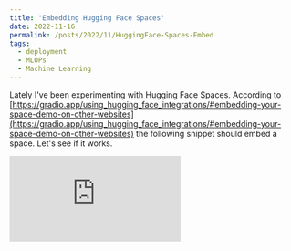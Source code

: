```yaml
---
title: 'Embedding Hugging Face Spaces'
date: 2022-11-16
permalink: /posts/2022/11/HuggingFace-Spaces-Embed
tags:
  - deployment 
  - MLOPs
  - Machine Learning
---
```


Lately I've been experimenting with Hugging Face Spaces. According to [https://gradio.app/using_hugging_face_integrations/#embedding-your-space-demo-on-other-websites](https://gradio.app/using_hugging_face_integrations/#embedding-your-space-demo-on-other-websites) the following snippet should embed a space. Let's see if it works.

<iframe src="https://cerkut-hfds-size.hf.space" frameBorder="0" title="Gradio app" class="container p-0 flex-grow space-iframe" allow="accelerometer; ambient-light-sensor; autoplay; battery; camera; document-domain; encrypted-media; fullscreen; geolocation; gyroscope; layout-animations; legacy-image-formats; magnetometer; microphone; midi; oversized-images; payment; picture-in-picture; publickey-credentials-get; sync-xhr; usb; vr ; wake-lock; xr-spatial-tracking" sandbox="allow-forms allow-modals allow-popups allow-popups-to-escape-sandbox allow-same-origin allow-scripts allow-downloads"></iframe>

